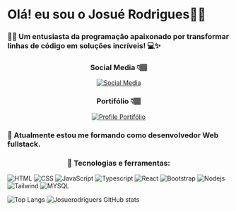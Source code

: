 

# Olá! eu sou o Josué Rodrigues👋🏽

### 👋🏽 Um entusiasta da programação apaixonado por transformar linhas de código em soluções incríveis! 💻✨

<div style="text-align:center">

### Social Media 👇🏽

  [![Social Media]( 
    https://img.shields.io/badge/LinkedIn-0077B5?style=for-the-badge&logo=linkedin&logoColor=white
)](https://www.linkedin.com/in/josuerodriguers/)

</div>

<div style="text-align:center">

### Portifólio 👇🏽
[![Profile Portifólio](
    https://img.shields.io/badge/Profile%20Visitors-172B4D?style=for-the-badge&logo=Opsgenie&logoColor=white
)](https://josuerodriguers-github-io.vercel.app/)

</div>

### 🌱 Atualmente estou me formando como desenvolvedor Web fullstack.
<div style="text-align:center">

### 👯 Tecnologias e ferramentas:
</div>

  ![HTML]( 
    https://img.shields.io/badge/HTML5-E34F26?style=for-the-badge&logo=html5&logoColor=white
)
  ![CSS]( 
    https://img.shields.io/badge/CSS3-1572B6?style=for-the-badge&logo=css3&logoColor=white
)
![JavaScript]( 
    https://img.shields.io/badge/JavaScript-F7DF1E?style=for-the-badge&logo=javascript&logoColor=black
)
![Typescript]( 
    https://img.shields.io/badge/TypeScript-007ACC?style=for-the-badge&logo=typescript&logoColor=white
)
![React]( 
    https://img.shields.io/badge/React-20232A?style=for-the-badge&logo=react&logoColor=61DAFB
)
![Bootstrap]( 
    https://img.shields.io/badge/Bootstrap-563D7C?style=for-the-badge&logo=bootstrap&logoColor=white
)
![Nodejs]( 
    https://img.shields.io/badge/Node.js-43853D?style=for-the-badge&logo=node.js&logoColor=white
)
![Tailwind]( 
    https://img.shields.io/badge/Tailwind_CSS-38B2AC?style=for-the-badge&logo=tailwind-css&logoColor=white
)
![MYSQL]( 
    https://img.shields.io/badge/MySQL-00000F?style=for-the-badge&logo=mysql&logoColor=white
)

![Top Langs](https://github-readme-stats.vercel.app/api/top-langs/?username=josuerodriguers&show_icons=true&theme=transparent)
![Josuerodriguers GitHub stats](https://github-readme-stats.vercel.app/api?username=josuerodriguers&show_icons=true&theme=transparent)
